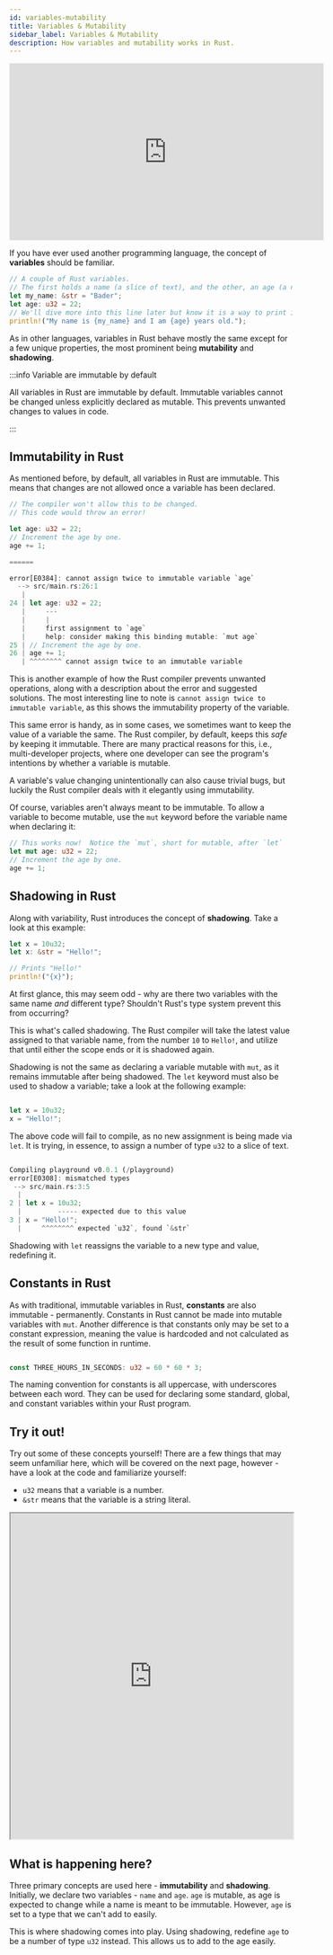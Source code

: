 ```yaml
---
id: variables-mutability
title: Variables & Mutability
sidebar_label: Variables & Mutability
description: How variables and mutability works in Rust.
---
```


<iframe width="560" height="315" src="https://www.youtube.com/embed/eE5x17yRzUA" title="YouTube video player" frameborder="0" allow="accelerometer; autoplay; clipboard-write; encrypted-media; gyroscope; picture-in-picture; web-share" allowfullscreen></iframe>

If you have ever used another programming language, the concept of **variables** should be familiar. 

```rust
// A couple of Rust variables. 
// The first holds a name (a slice of text), and the other, an age (a number).
let my_name: &str = "Bader";
let age: u32 = 22;
// We'll dive more into this line later but know it is a way to print information.
println!("My name is {my_name} and I am {age} years old.");
```

As in other languages, variables in Rust behave mostly the same except for a few unique properties, the most prominent being **mutability** and **shadowing**.

:::info Variable are immutable by default

All variables in Rust are immutable by default.  Immutable variables cannot be changed unless explicitly declared as mutable.  This prevents unwanted changes to values in code.

:::

## Immutability in Rust

As mentioned before, by default, all variables in Rust are immutable.  This means that changes are not allowed once a variable has been declared.

```rust
// The compiler won't allow this to be changed. 
// This code would throw an error!

let age: u32 = 22;
// Increment the age by one.
age += 1;

======

error[E0384]: cannot assign twice to immutable variable `age`
  --> src/main.rs:26:1
   |
24 | let age: u32 = 22;
   |     ---
   |     |
   |     first assignment to `age`
   |     help: consider making this binding mutable: `mut age`
25 | // Increment the age by one.
26 | age += 1;
   | ^^^^^^^^ cannot assign twice to an immutable variable
```

This is another example of how the Rust compiler prevents unwanted operations, along with a description about the error and suggested solutions.  The most interesting line to note is `cannot assign twice to immutable variable`, as this shows the immutability property of the variable.

This same error is handy, as in some cases, we sometimes want to keep the value of a variable the same.  The Rust compiler, by default, keeps this *safe* by keeping it immutable.  There are many practical reasons for this, i.e., multi-developer projects, where one developer can see the program's intentions by whether a variable is mutable.  

A variable's value changing unintentionally can also cause trivial bugs, but luckily the Rust compiler deals with it elegantly using immutability.

Of course, variables aren't always meant to be immutable.  To allow a variable to become mutable, use the `mut` keyword before the variable name when declaring it:

```rust
// This works now!  Notice the `mut`, short for mutable, after `let`
let mut age: u32 = 22;
// Increment the age by one.
age += 1;
```

## Shadowing in Rust

Along with variability, Rust introduces the concept of **shadowing**.  Take a look at this example:

```rust
let x = 10u32;
let x: &str = "Hello!";

// Prints "Hello!"
println!("{x}");
```

At first glance, this may seem odd - why are there two variables with the same name *and* different type?  Shouldn't Rust's type system prevent this from occurring?

This is what's called shadowing.  The Rust compiler will take the latest value assigned to that variable name, from the number `10` to `Hello!`, and utilize that until either the scope ends or it is shadowed again.

Shadowing is not the same as declaring a variable mutable with `mut`, as it remains immutable after being shadowed.  The `let` keyword must also be used to shadow a variable; take a look at the following example: 

```rust

let x = 10u32;
x = "Hello!";

```

The above code will fail to compile, as no new assignment is being made via `let`.  It is trying, in essence, to assign a number of type `u32` to a slice of text.

```rust

Compiling playground v0.0.1 (/playground)
error[E0308]: mismatched types
 --> src/main.rs:3:5
  |
2 | let x = 10u32;
  |         ----- expected due to this value
3 | x = "Hello!";
  |     ^^^^^^^^ expected `u32`, found `&str`

  ```

Shadowing with `let` reassigns the variable to a new type and value, redefining it.

## Constants in Rust

As with traditional, immutable variables in Rust, **constants** are also immutable - permanently.  Constants in Rust cannot be made into mutable variables with `mut`.  Another difference is that constants only may be set to a constant expression, meaning the value is hardcoded and not calculated as the result of some function in runtime.

```rust

const THREE_HOURS_IN_SECONDS: u32 = 60 * 60 * 3;

```

The naming convention for constants is all uppercase, with underscores between each word.  They can be used for declaring some standard, global, and constant variables within your Rust program.


## Try it out!

Try out some of these concepts yourself!  There are a few things that may seem unfamiliar here, which will be covered on the next page, however - have a look at the code and familiarize yourself:

- `u32` means that a variable is a number.
- `&str` means that the variable is a string literal.

<iframe width="100%" height="580" src="https://play.rust-lang.org/?version=stable&mode=debug&edition=2021&code=%2F%2F+%0Afn+main%28%29+%7B%0A%0A%2F%2F+We+start+by+creating+two+variables+-+one+is+mutable.%0A%2F%2F+In+the+context+of+this+program%2C+it+makes+sense+-+age+can+change%2C%0A%2F%2F+but+a+name+does+not+usually+change%0A%0Alet+mut+age%3A+%26str+%3D+%2222%22%3B%0Alet+name%3A+%26str+%3D+%22Bader%22%3B%0A%0Aprintln%21%28%22%7Bname%7D%3A+%7Bage%7D%22%29%3B%0A%0A%2F%2F+Seems+there+is+a+problem.+Notice+the+age+isnt%27+a+number%2C+but+a+string+of+text%21%0A%2F%2F+It%27s+rather+cumbersome+to+have+to+add+numbers+to+strings+-+not+to+mention+very+impractical.%0A%2F%2F+How+can+we+change+that%3F%0A%0A%2F%2F+To+turn+a+string+into+a+number%2C+we+can+use+the+following+syntax%3A+%0A%2F%2F+age.parse%28%29.unwrap%28%29%3B%0A%2F%2F+Write+a+variable+that+shadows+the+existing+%60age%60+variable+as+a+number.%0A%2F%2F+Make+sure+you+declare+it+as+mutable.%0A%2F%2F+Lastly%2C+add+one+to+it+to+increment+the+age+%28one+year+has+passed%21%29%0A%0Alet+mut+age%3A+u32+%3D+age.parse%28%29.unwrap%28%29%3B%0Aage+%2B%3D+1%3B%0Aprintln%21%28%22%7Bname%7D%3A+%7Bage%7D%22%29%3B%0A%0A%2F%2F+What+has+changed+here%3F+Hint%3A+Take+a+look+at+age+and+see%21%0A%0A%7D"></iframe>

## What is happening here?


Three primary concepts are used here - **immutability** and **shadowing**.  Initially, we declare two variables - `name` and `age`.  `age` is mutable, as age is expected to change while a name is meant to be immutable.  However, `age` is set to a type that we can't add to easily.

This is where shadowing comes into play.  Using shadowing, redefine `age` to be a number of type `u32` instead.  This allows us to add to the age easily.

